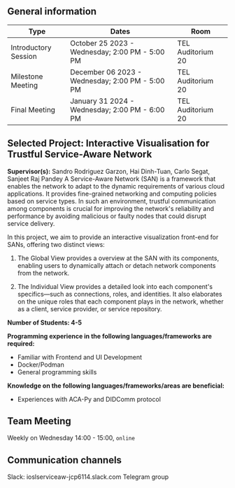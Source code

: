 ## General information

| Type                 | Dates                                           | Room              |
| -------------------- | ----------------------------------------------- | ----------------- |
| Introductory Session | October 25 2023 - Wednesday; 2:00 PM - 5:00 PM  | TEL Auditorium 20 |
| Milestone Meeting    | December 06 2023 - Wednesday; 2:00 PM - 5:00 PM | TEL Auditorium 20 |
| Final Meeting        | January 31 2024 - Wednesday; 2:00 PM - 6:00 PM  | TEL Auditorium 20 |

## Selected Project: Interactive Visualisation for Trustful Service-Aware Network

**Supervisor(s):** Sandro Rodriguez Garzon, Hai Dinh-Tuan, Carlo Segat, Sanjeet Raj Pandey
A Service-Aware Network (SAN) is a framework that enables the network to adapt to the dynamic requirements of various cloud applications. It provides fine-grained networking and computing policies based on service types. In such an environment, trustful communication among components is crucial for improving the network's reliability and performance by avoiding malicious or faulty nodes that could disrupt service delivery.

In this project, we aim to provide an interactive visualization front-end for SANs, offering two distinct views:

1. The Global View provides a overview at the SAN with its components, enabling users to dynamically attach or detach network components from the network.

2. The Individual View provides a detailed look into each component's specifics—such as connections, roles, and identities. It also elaborates on the unique roles that each component plays in the network, whether as a client, service provider, or service repository.

**Number of Students: 4-5**

**Programming experience in the following languages/frameworks are required:**

- Familiar with Frontend and UI Development
- Docker/Podman
- General programming skills

**Knowledge on the following languages/frameworks/areas are beneficial:**

- Experiences with ACA-Py and DIDComm protocol

## Team Meeting

Weekly on Wednesday 14:00 - 15:00, `online`

## Communication channels

Slack: ioslserviceaw-jcp6114.slack.com
Telegram group
